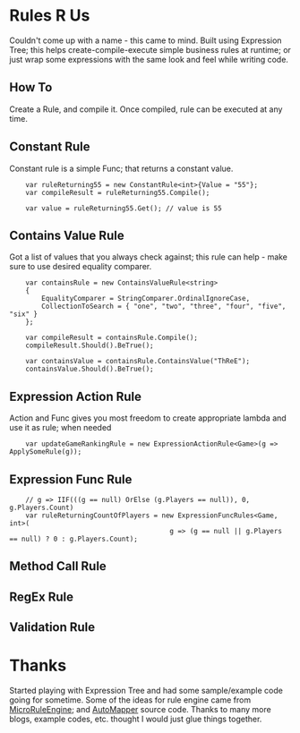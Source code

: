 # Rules R Us
Couldn't come up with a name - this came to mind.
Built using Expression Tree; this helps create-compile-execute simple business rules at runtime; or just wrap some expressions with the same look and feel while writing code.

## How To
Create a Rule, and compile it.  Once compiled, rule can be executed at any time.

## Constant Rule
Constant rule is a simple Func; that returns a constant value.
```
    var ruleReturning55 = new ConstantRule<int>{Value = "55"};
    var compileResult = ruleReturning55.Compile();

    var value = ruleReturning55.Get(); // value is 55
```

## Contains Value Rule
Got a list of values that you always check against; this rule can help - make sure to use desired equality comparer.
```
    var containsRule = new ContainsValueRule<string>
    {
        EqualityComparer = StringComparer.OrdinalIgnoreCase,
        CollectionToSearch = { "one", "two", "three", "four", "five", "six" }
    };

    var compileResult = containsRule.Compile();
    compileResult.Should().BeTrue();

    var containsValue = containsRule.ContainsValue("ThReE");
    containsValue.Should().BeTrue();
```

## Expression Action Rule
Action and Func gives you most freedom to create appropriate lambda and use it as rule; when needed
```
    var updateGameRankingRule = new ExpressionActionRule<Game>(g => ApplySomeRule(g));
```

## Expression Func Rule
```
    // g => IIF(((g == null) OrElse (g.Players == null)), 0, g.Players.Count)
    var ruleReturningCountOfPlayers = new ExpressionFuncRules<Game, int>(
                                        g => (g == null || g.Players == null) ? 0 : g.Players.Count);
```

## Method Call Rule

## RegEx Rule

## Validation Rule

# Thanks
Started playing with Expression Tree and had some sample/example code going for sometime.  Some of the ideas for rule engine came from [MicroRuleEngine](https://github.com/runxc1/MicroRuleEngine); and [AutoMapper](https://github.com/AutoMapper/AutoMapper) source code.  Thanks to many more blogs, example codes, etc. thought I would just glue things together.

